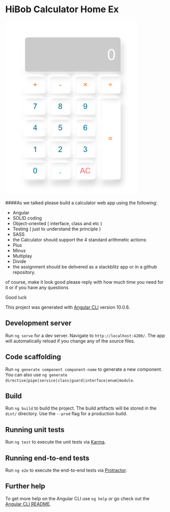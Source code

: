 # HiBob Calculator Home Ex

![Calculator img](https://github.com/SkyWallkeRed/hibob_calculator_home_ex/blob/master/calculator_result.png)

####As we talked please build a calculator web app using the following:
* Angular
* SOLID coding 
* Object-oriented ( interface, class and etc )
* Testing ( just to understand the principle )
* SASS
* the Calculator should support the 4 standard arithmetic actions:
* Plus
* Minus
* Multiplay
* Divide 
* the assignment should be delivered as a stackblitz app or in a github repository.
 
of course, make it look good
please reply with how much time you need for it or if you have any questions

Good luck

This project was generated with [Angular CLI](https://github.com/angular/angular-cli) version 10.0.6.
## Development server

Run `ng serve` for a dev server. Navigate to `http://localhost:4200/`. The app will automatically reload if you change any of the source files.

## Code scaffolding

Run `ng generate component component-name` to generate a new component. You can also use `ng generate directive|pipe|service|class|guard|interface|enum|module`.

## Build

Run `ng build` to build the project. The build artifacts will be stored in the `dist/` directory. Use the `--prod` flag for a production build.

## Running unit tests

Run `ng test` to execute the unit tests via [Karma](https://karma-runner.github.io).

## Running end-to-end tests

Run `ng e2e` to execute the end-to-end tests via [Protractor](http://www.protractortest.org/).

## Further help

To get more help on the Angular CLI use `ng help` or go check out the [Angular CLI README](https://github.com/angular/angular-cli/blob/master/README.md).
